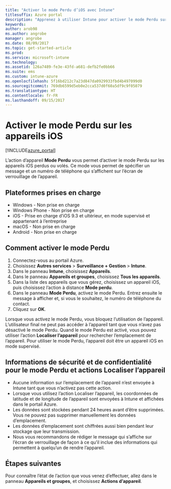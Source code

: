 ```yaml
---
title: "Activer le mode Perdu d’iOS avec Intune"
titlesuffix: Azure portal
description: "Apprenez à utiliser Intune pour activer le mode Perdu sur les appareils iOS perdus ou volés."
keywords: 
author: arob98
ms.author: angrobe
manager: angrobe
ms.date: 08/09/2017
ms.topic: get-started-article
ms.prod: 
ms.service: microsoft-intune
ms.technology: 
ms.assetid: 126a7489-fe3e-43fd-a681-defb2fe0bb66
ms.suite: ems
ms.custom: intune-azure
ms.openlocfilehash: 5f16bd212c7a23d847da0929933fbd4b497099d0
ms.sourcegitcommit: 769db6599d5eb0e2cca537d0f60a5df9c9f05079
ms.translationtype: HT
ms.contentlocale: fr-FR
ms.lasthandoff: 09/15/2017
---
```

# <a name="activate-lost-mode-on-ios-devices"></a>Activer le mode Perdu sur les appareils iOS


[!INCLUDE[azure_portal](./includes/azure_portal.md)]

L’action d’appareil **Mode Perdu** vous permet d’activer le mode Perdu sur les appareils iOS perdus ou volés. Ce mode vous permet de spécifier un message et un numéro de téléphone qui s’affichent sur l’écran de verrouillage de l’appareil.

## <a name="supported-platforms"></a>Plateformes prises en charge

- Windows - Non prise en charge
- Windows Phone - Non prise en charge
- iOS - Prise en charge d’iOS 9.3 et ultérieur, en mode supervisé et appartenant à l’entreprise
- macOS - Non prise en charge
- Android - Non prise en charge

## <a name="how-to-activate-lost-mode"></a>Comment activer le mode Perdu

1. Connectez-vous au portail Azure.
2. Choisissez **Autres services** > **Surveillance + Gestion** > **Intune**.
3. Dans le panneau **Intune**, choisissez **Appareils**.
4. Dans le panneau **Appareils et groupes**, choisissez **Tous les appareils**.
5. Dans la liste des appareils que vous gérez, choisissez un appareil iOS, puis choisissez l’action à distance **Mode perdu**.
6. Dans le panneau **Mode Perdu**, activez le mode Perdu. Entrez ensuite le message à afficher et, si vous le souhaitez, le numéro de téléphone du contact.
7. Cliquez sur **OK**.

Lorsque vous activez le mode Perdu, vous bloquez l’utilisation de l’appareil. L’utilisateur final ne peut pas accéder à l’appareil tant que vous n’avez pas désactivé le mode Perdu. Quand le mode Perdu est activé, vous pouvez utiliser l’action **Localiser l’appareil** pour rechercher l’emplacement de l’appareil.
Pour utiliser le mode Perdu, l’appareil doit être un appareil iOS en mode supervisé.

## <a name="security-and-privacy-information-for-the-lost-mode-and-locate-device-actions"></a>Informations de sécurité et de confidentialité pour le mode Perdu et actions Localiser l’appareil
- Aucune information sur l’emplacement de l’appareil n’est envoyée à Intune tant que vous n’activez pas cette action.
- Lorsque vous utilisez l’action Localiser l’appareil, les coordonnées de latitude et de longitude de l’appareil sont envoyées à Intune et affichées dans le portail Azure.
- Les données sont stockées pendant 24 heures avant d’être supprimées. Vous ne pouvez pas supprimer manuellement les données d’emplacement.
- Les données d’emplacement sont chiffrées aussi bien pendant leur stockage que leur transmission.
- Nous vous recommandons de rédiger le message qui s’affiche sur l’écran de verrouillage de façon à ce qu’il inclue des informations qui permettent à quelqu’un de rendre l’appareil.

## <a name="next-steps"></a>Étapes suivantes

Pour connaître l’état de l’action que vous venez d’effectuer, allez dans le panneau **Appareils et groupes**, et choisissez **Actions d’appareil**.

